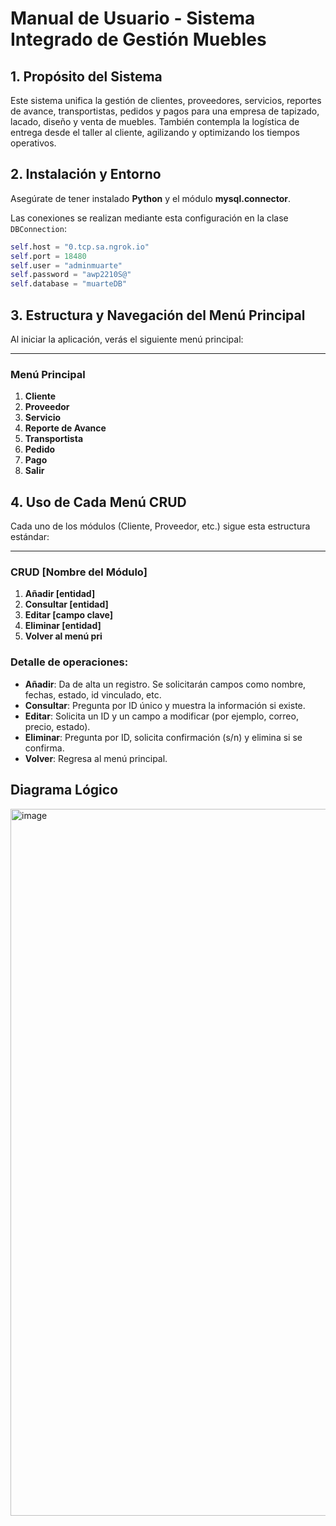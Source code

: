 # **Manual de Usuario - Sistema Integrado de Gestión Muebles**

## **1. Propósito del Sistema**
Este sistema unifica la gestión de clientes, proveedores, servicios, reportes de avance, transportistas, pedidos y pagos para una empresa de tapizado, lacado, diseño y venta de muebles. También contempla la logística de entrega desde el taller al cliente, agilizando y optimizando los tiempos operativos.

## **2. Instalación y Entorno**
Asegúrate de tener instalado **Python** y el módulo **mysql.connector**.

Las conexiones se realizan mediante esta configuración en la clase `DBConnection`:

```python
self.host = "0.tcp.sa.ngrok.io"
self.port = 18480
self.user = "adminmuarte"
self.password = "awp2210S@"
self.database = "muarteDB"
```
## **3. Estructura y Navegación del Menú Principal**
Al iniciar la aplicación, verás el siguiente menú principal:

---

### **Menú Principal**

1. **Cliente**
2. **Proveedor**
3. **Servicio**
4. **Reporte de Avance**
5. **Transportista**
6. **Pedido**
7. **Pago**
0. **Salir**

## **4. Uso de Cada Menú CRUD**
Cada uno de los módulos (Cliente, Proveedor, etc.) sigue esta estructura estándar:

---

### **CRUD [Nombre del Módulo]**

1. **Añadir [entidad]**
2. **Consultar [entidad]**
3. **Editar [campo clave]**
4. **Eliminar [entidad]**
0. **Volver al menú pri**


### **Detalle de operaciones:**

- **Añadir**: Da de alta un registro. Se solicitarán campos como nombre, fechas, estado, id vinculado, etc.
- **Consultar**: Pregunta por ID único y muestra la información si existe.
- **Editar**: Solicita un ID y un campo a modificar (por ejemplo, correo, precio, estado).
- **Eliminar**: Pregunta por ID, solicita confirmación (s/n) y elimina si se confirma.
- **Volver**: Regresa al menú principal.


## Diagrama Lógico
<img width="1637" height="1131" alt="image" src="https://github.com/user-attachments/assets/ec1f4454-97c7-4f37-bb68-a5ef57c7ecf7" />

